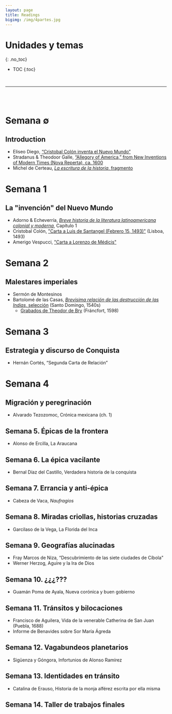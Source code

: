 ```yaml
---
layout: page
title: Readings
bigimg: /img/4partes.jpg
---
```


# Unidades y temas
{: .no_toc}

* TOC
{:toc}

<br>
<hr>
<br>
<br>

# Semana ∅
## Introduction

- Eliseo Diego, [“Cristobal Colón inventa el Nuevo Mundo”]()
- Stradanus & Theodoor Galle, [“Allegory of America,” from New Inventions of Modern Times (Nova Reperta),  ca. 1600]()
- Michel de Certeau, [*La escritura de la historia*, fragmento]()

# Semana 1 
## La "invención" del Nuevo Mundo

- Adorno & Echeverría, [*Breve historia de la literatura latinoamericana colonial y moderna*](), Capítulo 1
- Cristobal Colón, ["Carta a Luis de Santangel (Febrero 15, 1493)"]() (Lisboa, 1493)
- Amerigo Vespucci, ["Carta a Lorenzo de Médicis"]() 


# Semana 2
## Malestares imperiales

- Sermón de Montesinos
- Bartolomé de las Casas, [*Brevísima relación de las destrucción de las Indias*, selección](https://drive.google.com/open?id=16fXW5kJKYfivZrQdTBea9kLmKCl7F2RK) (Santo Domingo, 1540s)
    - [Grabados de Theodor de Bry](https://commons.wikimedia.org/wiki/Category:Prints_from_Bartolom%C3%A9_de_las_Casas_Regionum) (Fráncfort, 1598)
   
# Semana 3
##  Estrategia y discurso de Conquista 

- Hernán Cortés, “Segunda Carta de Relación”

# Semana 4
##  Migración y peregrinación

- Alvarado Tezozomoc, Crónica mexicana (ch. 1)

## Semana 5. Épicas de la frontera

- Alonso de Ercilla, La Araucana

## Semana 6. La épica vacilante

- Bernal Díaz del Castillo, Verdadera historia de la conquista

## Semana 7. Errancia y anti-épica

- Cabeza de Vaca, *Naufragios*

## Semana 8. Miradas criollas, historias cruzadas

- Garcilaso de la Vega, La Florida del Inca

## Semana 9. Geografías alucinadas

- Fray Marcos de Niza, “Descubrimiento de las siete ciudades de Cíbola"
- Werner Herzog, Aguire y la Ira de Dios

## Semana 10. ¿¿¿???

- Guamán Poma de Ayala, Nueva corónica y buen gobierno

## Semana 11. Tránsitos y bilocaciones

- Francisco de Aguilera, Vida de la venerable Catherina de San Juan (Puebla, 1688)
- Informe de Benavides sobre Sor María Ágreda

## Semana 12. Vagabundeos planetarios

- Sigüenza y Góngora, Infortunios de Alonso Ramírez

## Semana 13. Identidades en tránsito

- Catalina de Erauso, Historia de la monja alférez escrita por ella misma

## Semana 14. Taller de trabajos finales

